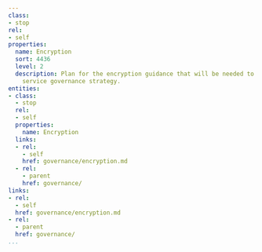 ```yaml
---
class:
- stop
rel:
- self
properties:
  name: Encryption
  sort: 4436
  level: 2
  description: Plan for the encryption guidance that will be needed to drive a wider
    service governance strategy.
entities:
- class:
  - stop
  rel:
  - self
  properties:
    name: Encryption
  links:
  - rel:
    - self
    href: governance/encryption.md
  - rel:
    - parent
    href: governance/
links:
- rel:
  - self
  href: governance/encryption.md
- rel:
  - parent
  href: governance/
...
```


